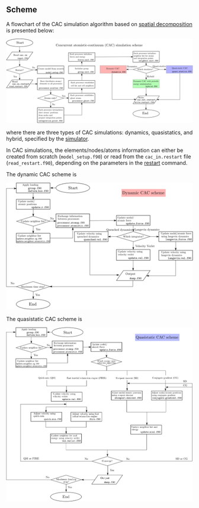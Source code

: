 ## Scheme

A flowchart of the CAC simulation algorithm based on [spatial decomposition](parall.md) is presented below:

![cac-scheme](fig/cac-scheme.jpg)

where there are three types of CAC simulations: dynamics, quasistatics, and hybrid, specified by the [simulator](../chapter5/simulator.md).

In CAC simulations, the elements/nodes/atoms information can either be created from scratch (`model_setup.f90`) or read from the `cac_in.restart` file (`read_restart.f90`), depending on the parameters in the [restart](../chapter5/restart.md) command.

The dynamic CAC scheme is

![dynamic-scheme](fig/dynamic-scheme.jpg)

The quasistatic CAC scheme is

![static-scheme](fig/static-scheme.jpg)